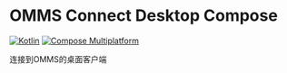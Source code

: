 # OMMS Connect Desktop Compose

[![Kotlin](https://img.shields.io/badge/3798_lines-Kotlin-7954F6)](https://kotlinlang.org/)
[![Compose Multiplatform](https://img.shields.io/badge/Compose_Multiplatform_UI-5383EC)](https://www.jetbrains.com/lp/compose-multiplatform/)

连接到OMMS的桌面客户端
